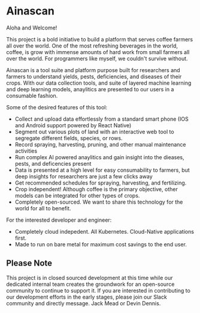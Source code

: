# Ainascan

Aloha and Welcome!

This project is a bold initiative to build a platform that serves coffee farmers all over the world. One of the most refreshing beverages in the world, coffee, is grow with immense amounts of hard work from small farmers all over the world. For programmers like myself, we couldn't survive without. 

Ainascan is a tool suite and platform purpose built for researchers and farmers to understand yields, pests, deficiencies, and diseases of their crops. With our data collection tools, and suite of layered machine learning and deep learning models, anaylitics are presented to our users in a consumable fashion.

Some of the desired features of this tool:

- Collect and upload data effortlessly from a standard smart phone (IOS and Android support powered by React Native)
- Segment out various plots of land with an interactive web tool to segregate different fields, species, or rows.
- Record spraying, harvesting, pruning, and other manual maintenance activities
- Run complex AI powered anaylitics and gain insight into the dieases, pests, and deficencies present
- Data is presented at a high level for easy consumability to farmers, but deep insights for researchers are just a few clicks away
- Get recommended schedules for spraying, harvesting, and fertilizing.
- Crop independent! Although coffee is the primary objective, other models can be integrated for other types of crops.
- Completely open-sourced. We want to share this technology for the world for all to benefit.

For the interested developer and engineer:

- Completely cloud indepedent. All Kubernetes. Cloud-Native applications first.
- Made to run on bare metal for maximum cost savings to the end user.

## Please Note

This project is in closed sourced development at this time while our dedicated internal team creates the groundwork for an open-source community to continue to support it. If you are interested in contributing to our development efforts in the early stages, please join our Slack community and directly message. Jack Mead or Devin Dennis.
